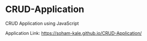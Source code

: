 # CRUD-Application
CRUD Application using JavaScript

Application Link:  https://soham-kale.github.io/CRUD-Application/
